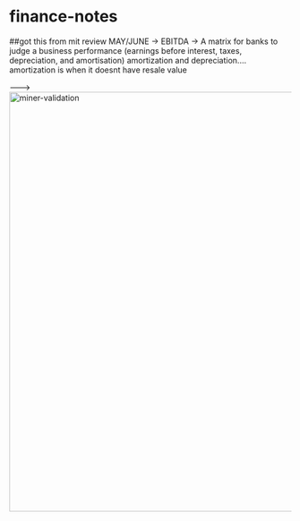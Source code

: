 # finance-notes
##got this from mit review MAY/JUNE 
-> EBITDA -> A matrix for banks to judge a business performance (earnings before interest, taxes, depreciation, and amortisation) amortization and depreciation.... amortization is when it doesnt have resale value 

---> 
<img width="600" height="750" alt="miner-validation" src="https://github.com/user-attachments/assets/dc295c4b-0a11-4de5-b414-5028d16ea471" />
